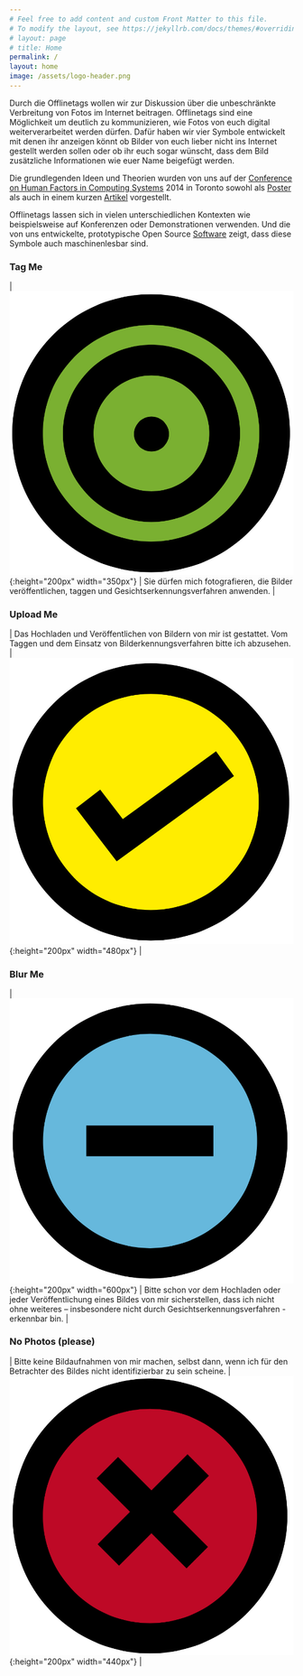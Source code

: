 ```yaml
---
# Feel free to add content and custom Front Matter to this file.
# To modify the layout, see https://jekyllrb.com/docs/themes/#overriding-theme-defaults
# layout: page
# title: Home
permalink: /
layout: home
image: /assets/logo-header.png
---
```


Durch die Offlinetags wollen wir zur Diskussion über die unbeschränkte Verbreitung von Fotos im Internet beitragen. Offlinetags sind eine Möglichkeit um deutlich zu kommunizieren, wie Fotos von euch digital weiterverarbeitet werden dürfen. Dafür haben wir vier Symbole entwickelt mit denen ihr anzeigen könnt ob Bilder von euch lieber nicht ins Internet gestellt werden sollen oder ob ihr euch sogar wünscht, dass dem Bild zusätzliche Informationen wie euer Name beigefügt werden.

Die grundlegenden Ideen und Theorien wurden von uns auf der [Conference on Human Factors in Computing Systems](https://chi2014.acm.org) 2014 in Toronto sowohl als [Poster](/assets/CHI-Poster-OfflineTags-A0.pdf) als auch in einem kurzen [Artikel](/assets/Pallas_et_al-2014-Offlinetags_-_A_Novel_Privacy_Approach_to_Online_Photo_Sharing.pdf) vorgestellt.

Offlinetags lassen sich in vielen unterschiedlichen Kontexten wie beispielsweise auf Konferenzen oder Demonstrationen verwenden. Und die von uns entwickelte, prototypische Open Source [Software](/prototype) zeigt, dass diese Symbole auch maschinenlesbar sind.

### Tag Me

| ![tagMe](/assets/TagMe.png){:height="200px" width="350px"} | Sie dürfen mich fotografieren, die Bilder veröffentlichen, taggen und Gesichtserkennungsverfahren anwenden. |

### Upload Me

| Das Hochladen und Veröffentlichen von Bildern von mir ist gestattet. Vom Taggen und dem Einsatz von Bilderkennungsverfahren bitte ich abzusehen. | ![UploadMe](/assets/UploadMe.png){:height="200px" width="480px"} |

### Blur Me

| ![tagMe](/assets/BlurMe.png){:height="200px" width="600px"} | Bitte schon vor dem Hochladen oder jeder Veröffentlichung eines Bildes von mir sicherstellen, dass ich nicht ohne weiteres – insbesondere nicht durch Gesichtserkennungsverfahren - erkennbar bin. |

### No Photos (please)

| Bitte keine Bildaufnahmen von mir machen, selbst dann, wenn ich für den Betrachter des Bildes nicht identifizierbar zu sein scheine. | ![UploadMe](/assets/NoPhotos.png){:height="200px" width="440px"} |
